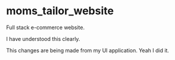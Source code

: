 # moms_tailor_website

Full stack e-commerce website. 

I have understood this clearly. 

This changes are being made from my UI application. Yeah I did it.
